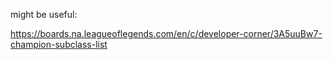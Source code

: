might be useful:

https://boards.na.leagueoflegends.com/en/c/developer-corner/3A5uuBw7-champion-subclass-list